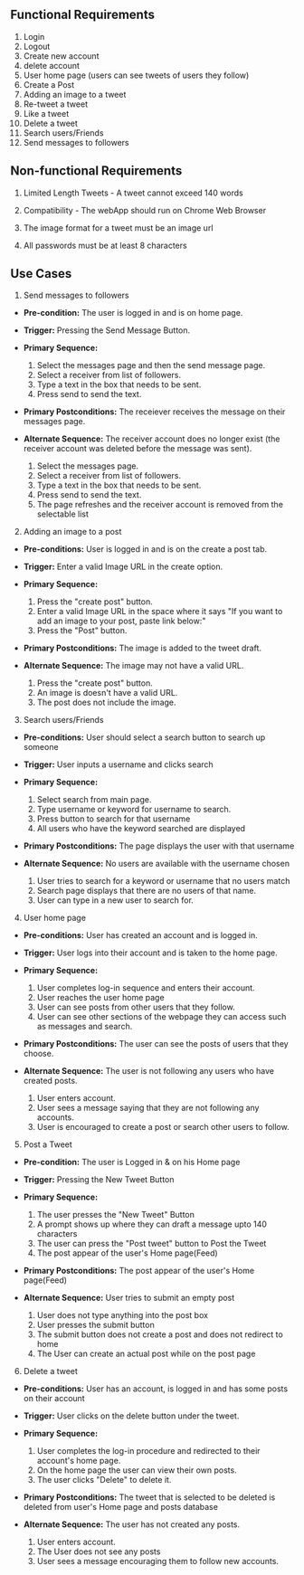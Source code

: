## Functional Requirements

1. Login
2. Logout
3. Create new account
4. delete account
5. User home page (users can see tweets of users they follow)
6. Create a Post
7. Adding an image to a tweet
8. Re-tweet a tweet
9. Like a tweet
10. Delete a tweet
11. Search users/Friends
12. Send messages to followers

## Non-functional Requirements

1. Limited Length Tweets - A tweet cannot exceed 140 words

2. Compatibility - The webApp should run on Chrome Web Browser

3. The image format for a tweet must be an image url

4. All passwords must be at least 8 characters

## Use Cases

1. Send messages to followers
- **Pre-condition:** The user is logged in and is on home page.

- **Trigger:** Pressing the Send Message Button.

- **Primary Sequence:**
  
  1. Select the messages page and then the send message page.
  2. Select a receiver from list of followers.
  3. Type a text in the box that needs to be sent. 
  4. Press send to send the text.

- **Primary Postconditions:** The receiever receives the message on their messages page.

- **Alternate Sequence:** The receiver account does no longer exist (the receiver account was deleted before the message was sent).
  
  1. Select the messages page.
  2. Select a receiver from list of followers.
  3. Type a text in the box that needs to be sent. 
  4. Press send to send the text.
  5. The page refreshes and the receiver account is removed from the selectable list

2. Adding an image to a post
- **Pre-conditions:** User is logged in and is on the create a post tab.

- **Trigger:** Enter a valid Image URL in the create option.

- **Primary Sequence:**
  
  1. Press the "create post" button.
  2. Enter a valid Image URL in the space where it says "If you want to add an image to your post, paste link below:"
  4. Press the "Post" button.

- **Primary Postconditions:** The image is added to the tweet draft.

- **Alternate Sequence:** The image may not have a valid URL.

  1. Press the "create post" button.
  2. An image is doesn't have a valid URL.
  3. The post does not include the image. 

3. Search users/Friends
- **Pre-conditions:** User should select a search button to search up someone

- **Trigger:** User inputs a username and clicks search

- **Primary Sequence:**
  
  1. Select search from main page.
  2. Type username or keyword for username to search.
  3. Press button to search for that username
  4. All users who have the keyword searched are displayed

- **Primary Postconditions:** The page displays the user with that username

- **Alternate Sequence:** No users are available with the username chosen

  1. User tries to search for a keyword or username that no users match
  2. Search page displays that there are no users of that name.
  3. User can type in a new user to search for.

4. User home page
- **Pre-conditions:** User has created an account and is logged in.

- **Trigger:** User logs into their account and is taken to the home page.

- **Primary Sequence:**
  
  1. User completes log-in sequence and enters their account.
  2. User reaches the user home page
  3. User can see posts from other users that they follow.
  4. User can see other sections of the webpage they can access such as messages and search.

- **Primary Postconditions:** The user can see the posts of users that they choose.

- **Alternate Sequence:** The user is not following any users who have created posts.

  1. User enters account.
  2. User sees a message saying that they are not following any accounts.
  3. User is encouraged to create a post or search other users to follow.

5. Post a Tweet
- **Pre-condition:** The user is Logged in & on his Home page

- **Trigger:** Pressing the New Tweet Button

- **Primary Sequence:**
  
  1. The user presses the "New Tweet" Button
  2. A prompt shows up where they can draft a message upto 140 characters
  3. The user can press the "Post tweet" button to Post the Tweet
  4. The post appear of the user's Home page(Feed)

- **Primary Postconditions:** The post appear of the user's Home page(Feed) 

- **Alternate Sequence:** User tries to submit an empty post
  
  1. User does not type anything into the post box
  2. User presses the submit button
  3. The submit button does not create a post and does not redirect to home
  4. The User can create an actual post while on the post page

6. Delete a tweet 

- **Pre-conditions:** User has an account, is logged in and has some posts on their account

- **Trigger:** User clicks on the delete button under the tweet.

- **Primary Sequence:**

  1. User completes the log-in procedure and redirected to their account's home page.
  2. On the home page the user can view their own posts.
  3. The user clicks "Delete" to delete it.    

- **Primary Postconditions:** The tweet that is selected to be deleted is deleted from user's Home page and posts database

- **Alternate Sequence:** The user has not created any posts.

  1. User enters account.
  2. The User does not see any posts 
  3. User sees a message encouraging them to follow new accounts.
